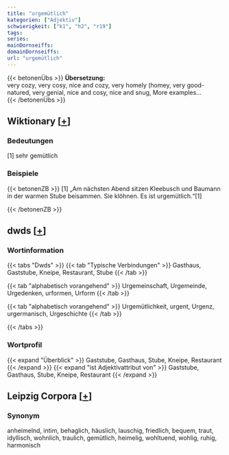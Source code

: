 ```yaml
---
title: "urgemütlich"
kategorien: ["Adjektiv"]
schwierigkeit: ["k1", "h2", "r19"]
tags:
series:
mainDornseiffs:
domainDornseiffs:
url: "urgemütlich"
---
```


{{< betonenÜbs >}}
**Übersetzung:**  
very cozy, very cosy, nice and cozy, very homely (homey, very good-natured, very genial, nice and cosy, nice and snug, More examples...  
{{< /betonenÜbs >}}

## Wiktionary [[+](https://de.wiktionary.org/wiki/urgemütlich)]

### Bedeutungen
[1] sehr gemütlich  

### Beispiele
{{< betonenZB >}}
[1] „Am nächsten Abend sitzen Kleebusch und Baumann in der warmen Stube beisammen. Sie klöhnen. Es ist urgemütlich.“[1]  

{{< /betonenZB >}}


## dwds [[+](https://www.dwds.de/wb/urgemütlich)]

### Wortinformation
{{< tabs "Dwds" >}}
{{< tab "Typische Verbindungen" >}}
Gasthaus, Gaststube, Kneipe, Restaurant, Stube
{{< /tab >}}

{{< tab "alphabetisch vorangehend" >}}
Urgemeinschaft, Urgemeinde, Urgedenken, urformen, Urform
{{< /tab >}}

{{< tab "alphabetisch vorangehend" >}}
Urgemütlichkeit, urgent, Urgenz, urgermanisch, Urgeschichte
{{< /tab >}}

{{< /tabs >}}

### Wortprofil
{{< expand "Überblick" >}} Gaststube, Gasthaus, Stube, Kneipe, Restaurant {{< /expand >}}
{{< expand "ist Adjektivattribut von" >}} Gaststube, Gasthaus, Stube, Kneipe, Restaurant {{< /expand >}}

## Leipzig Corpora [[+](https://corpora.uni-leipzig.de/en/res?word=urgemütlich&corpusId=deu_newscrawl-public_2018)]


### Synonym
anheimelnd, intim, behaglich, häuslich, lauschig, friedlich, bequem, traut, idyllisch, wohnlich, traulich, gemütlich, heimelig, wohltuend, wohlig, ruhig, harmonisch

